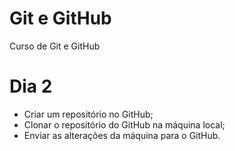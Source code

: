 # Git e GitHub

Curso de Git e GitHub

# Dia 2

* Criar um repositório no GitHub;
* Clonar o repositório do GitHub na máquina local;
* Enviar as alterações da máquina para o GitHub.